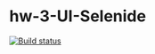 # hw-3-UI-Selenide
[![Build status](https://ci.appveyor.com/api/projects/status/xdpqk95exmt8ljxp?svg=true)](https://ci.appveyor.com/project/Anna-Mih/hw-3-ui-selenide)
